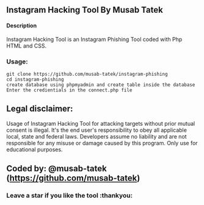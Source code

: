 ## Instagram Hacking Tool By Musab Tatek

#### Description
Instagram Hacking Tool is an Instagram Phishing Tool coded with Php HTML and CSS. 

### Usage:
```
git clone https://github.com/musab-tatek/instagram-phishing
cd instagram-phishing
create database using phpmyadmin and create table inside the database
Enter the credientials in the connect.php file
```

## Legal disclaimer:
Usage of Instagram Hacking Tool for attacking targets without prior mutual consent is illegal. It's the end user's responsibility to obey all applicable local, state and federal laws. Developers assume no liability and are not responsible for any misuse or damage caused by this program. Only use for educational purposes.



## Coded by: @musab-tatek (https://github.com/musab-tatek)


### Leave a star if you like the tool :thankyou:
